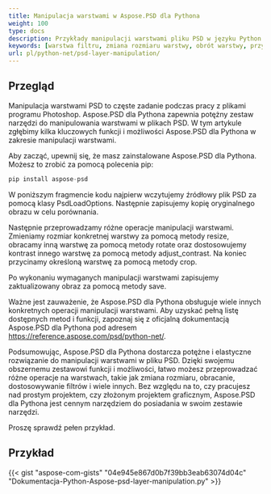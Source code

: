 ```yaml
---
title: Manipulacja warstwami w Aspose.PSD dla Pythona
weight: 100
type: docs
description: Przykłady manipulacji warstwami pliku PSD w języku Python
keywords: [warstwa filtru, zmiana rozmiaru warstwy, obrót warstwy, przycinanie warstwy, filtry PSD, manipulacja warstwą, aktualizacja warstwy, interfejs API PSD, python, przykład kodu]
url: pl/python-net/psd-layer-manipulation/
---
```


## **Przegląd**

Manipulacja warstwami PSD to częste zadanie podczas pracy z plikami programu Photoshop. Aspose.PSD dla Pythona zapewnia potężny zestaw narzędzi do manipulowania warstwami w plikach PSD. W tym artykule zgłębimy kilka kluczowych funkcji i możliwości Aspose.PSD dla Pythona w zakresie manipulacji warstwami.

Aby zacząć, upewnij się, że masz zainstalowane Aspose.PSD dla Pythona. Możesz to zrobić za pomocą polecenia pip:

```python
pip install aspose-psd
```

W poniższym fragmencie kodu najpierw wczytujemy źródłowy plik PSD za pomocą klasy PsdLoadOptions. Następnie zapisujemy kopię oryginalnego obrazu w celu porównania.

Następnie przeprowadzamy różne operacje manipulacji warstwami. Zmieniamy rozmiar konkretnej warstwy za pomocą metody resize, obracamy inną warstwę za pomocą metody rotate oraz dostosowujemy kontrast innego warstwę za pomocą metody adjust_contrast. Na koniec przycinamy określoną warstwę za pomocą metody crop.

Po wykonaniu wymaganych manipulacji warstwami zapisujemy zaktualizowany obraz za pomocą metody save.

Ważne jest zauważenie, że Aspose.PSD dla Pythona obsługuje wiele innych konkretnych operacji manipulacji warstwami. Aby uzyskać pełną listę dostępnych metod i funkcji, zapoznaj się z oficjalną dokumentacją Aspose.PSD dla Pythona pod adresem https://reference.aspose.com/psd/python-net/.

Podsumowując, Aspose.PSD dla Pythona dostarcza potężne i elastyczne rozwiązanie do manipulacji warstwami w pliku PSD. Dzięki swojemu obszernemu zestawowi funkcji i możliwości, łatwo możesz przeprowadzać różne operacje na warstwach, takie jak zmiana rozmiaru, obracanie, dostosowywanie filtrów i wiele innych. Bez względu na to, czy pracujesz nad prostym projektem, czy złożonym projektem graficznym, Aspose.PSD dla Pythona jest cennym narzędziem do posiadania w swoim zestawie narzędzi.

Proszę sprawdź pełen przykład.

## **Przykład**
{{< gist "aspose-com-gists" "04e945e867d0b7f39bb3eab63074d04c" "Dokumentacja-Python-Aspose-psd-layer-manipulation.py" >}}
